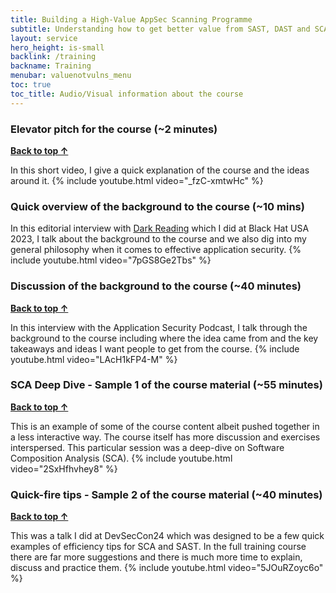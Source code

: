 ```yaml
---
title: Building a High-Value AppSec Scanning Programme
subtitle: Understanding how to get better value from SAST, DAST and SCA tools.
layout: service
hero_height: is-small
backlink: /training
backname: Training
menubar: valuenotvulns_menu
toc: true
toc_title: Audio/Visual information about the course
---
```


### Elevator pitch for the course (~2 minutes)

**[Back to top ↑](#top)**

In this short video, I give a quick explanation of the course and the ideas around it.
{% include youtube.html video="_fzC-xmtwHc" %}

### Quick overview of the background to the course (~10 mins)

In this editorial interview with [Dark Reading](https://www.darkreading.com/) which I did at Black Hat USA 2023, I talk about the background to the course and we also dig into my general philosophy when it comes to effective application security.
{% include youtube.html video="7pGS8Ge2Tbs" %}

### Discussion of the background to the course (~40 minutes)

**[Back to top ↑](#top)**
  
In this interview with the Application Security Podcast, I talk through the background to the course including where the idea came from and the key takeaways and ideas I want people to get from the course.
{% include youtube.html video="LAcH1kFP4-M" %}

### SCA Deep Dive - Sample 1 of the course material (~55 minutes)

**[Back to top ↑](#top)**

This is an example of some of the course content albeit pushed together in a less interactive way. The course itself has more discussion and exercises interspersed. This particular session was a deep-dive on Software Composition Analysis (SCA).
{% include youtube.html video="2SxHfhvhey8" %}

### Quick-fire tips - Sample 2 of the course material (~40 minutes)

**[Back to top ↑](#top)**

This was a talk I did at DevSecCon24 which was designed to be a few quick examples of efficiency tips for SCA and SAST. In the full training course there are far more suggestions and there is much more time to explain, discuss and practice them.
{% include youtube.html video="5JOuRZoyc6o" %}
